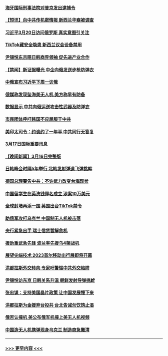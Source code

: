#### [海牙国际刑事法院对普京发出逮捕令](../pages/prog202/a103671119.md?t=03180643) 
#### [【短讯】向中共传机密情报 新西兰华裔被调查](../pages/prog202/a103671052.md?t=03180643) 
#### [习近平3月20日访问俄罗斯 真实意图引关注](../pages/prog202/a103671028.md?t=03180643) 
#### [TikTok藏安全隐患 新西兰议会设备禁用](../pages/prog202/a103671029.md?t=03180643) 
#### [尹锡悦东京晤日韩商界领袖 促先进产业合作](../pages/prog202/a103671031.md?t=03180643) 
#### [【禁闻】新证据曝光 中企向俄发送步枪防弹衣](../pages/prog202/a103670984.md?t=03180643) 
#### [中俄宣布习近平下周一访俄](../pages/prog202/a103670952.md?t=03180643) 
#### [俄媒称发现坠海美无人机 美方称早有防备](../pages/prog202/a103670809.md?t=03180643) 
#### [数据显示 中共向俄运送攻击性武器及防弹衣](../pages/prog202/a103670805.md?t=03180643) 
#### [市民团体呼吁韩国不应屈服于中共](../pages/prog202/a103670797.md?t=03180643) 
#### [美印太司令：约谈约了一年半 中共同行无答复](../pages/prog202/a103670800.md?t=03180643) 
#### [3月17日国际重要讯息](../pages/prog202/a103670790.md?t=03180643) 
#### [【晚间新闻】3月16日完整版](../pages/prog202/a103670633.md?t=03180643) 
#### [日韩峰会时隔5年举行 北韩发射弹道飞弹挑衅](../pages/prog202/a103670630.md?t=03180643) 
#### [德国总理警告中共：不许武力改变台海现状](../pages/prog202/a103670631.md?t=03180643) 
#### [中国留学生在英洗钱罪名成立 涉案10万美元](../pages/prog202/a103670566.md?t=03180643) 
#### [全球封堵再添一国 英国出台TikTok禁令](../pages/prog202/a103670486.md?t=03180643) 
#### [助俄军攻打乌克兰 中国制无人机被击落](../pages/prog202/a103670484.md?t=03180643) 
#### [央行紧急出手 瑞士信贷暂解危机](../pages/prog202/a103670483.md?t=03180643) 
#### [援助重武急先锋 波兰率先援乌4架战机](../pages/prog202/a103670482.md?t=03180643) 
#### [展望尖端技术 2023首尔移动出行展即将开幕](../pages/prog202/a103670322.md?t=03180643) 
#### [洪都拉斯外交转向 专家吁警惕中共外交陷阱](../pages/prog202/a103670318.md?t=03180643) 
#### [尹锡悦访东京 日韩关系升温 朝鲜发射导弹挑衅](../pages/prog202/a103670316.md?t=03180643) 
#### [张忠谋：支持美国晶片政策 让中国发展慢下来](../pages/prog202/a103670323.md?t=03180643) 
#### [洪都拉斯为金援弃台投共 台北告诫勿饮鸩止渴](../pages/prog202/a103670280.md?t=03180643) 
#### [俄否认撞机 美公布俄军机撞上美无人机视频](../pages/prog202/a103670255.md?t=03180643) 
#### [中国造无人机携弹现身乌克兰 制造商急撇清](../pages/prog202/a103670179.md?t=03180643) 

----
#### [ >>> 更早内容 <<< ](../indexes/prog202-earlier.md)
